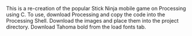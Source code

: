 This is a re-creation of the popular Stick Ninja mobile game on Processing using C. 
To use, download Processing and copy the code into the Processing Shell. Download the images and place them into the project directory. Download Tahoma bold from the load fonts tab.

